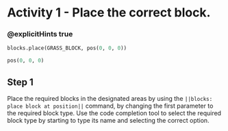 # Activity 1 - Place the correct block.

### @explicitHints true

```python
blocks.place(GRASS_BLOCK, pos(0, 0, 0))

pos(0, 0, 0)
```

## Step 1
Place the required blocks in the designated areas by using the `||blocks: place block at position||` command, by changing the first parameter to the required block type.
Use the code completion tool to select the required block type by starting to type its name and selecting the correct option.
